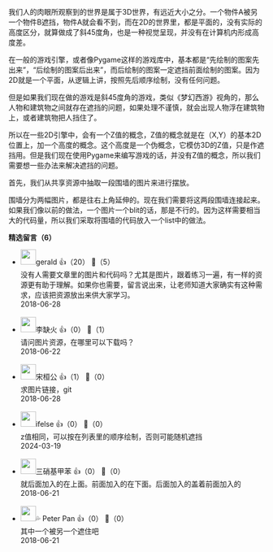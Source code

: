 我们人的肉眼所观察到的世界是属于3D世界，有远近大小之分。一个物件A被另一个物件B遮挡，物件A就会看不到，而在2D的世界里，都是平面的，没有实际的高度区分，就算做成了斜45度角，也是一种视觉呈现，并没有在计算机内形成高度差。

在一般的游戏引擎，或者像Pygame这样的游戏库中，基本都是“先绘制的图案先出来”，“后绘制的图案后出来”，而后绘制的图案一定遮挡前面绘制的图案。因为2D就是一个平面，从逻辑上讲，按照先后顺序绘制，没有任何问题。

但是如果我们现在做的游戏是斜45度角的游戏，类似《梦幻西游》视角的，那么人物和建筑物之间就存在遮挡的问题，如果处理不谨慎，就会出现人物浮在建筑物上，或者建筑物把人挡住了。

所以在一些2D引擎中，会有一个Z值的概念，Z值的概念就是在（X,Y）的基本2D位置上，加一个高度的概念。这个高度是一个伪概念，它模仿3D的Z值，只是作遮挡用。但是我们现在使用Pygame来编写游戏的话，并没有Z值的概念，所以我们需要想一些办法来解决遮挡的问题。

首先，我们从共享资源中抽取一段围墙的图片来进行摆放。

围墙分为两幅图片，都是往右上角延伸的。现在我们需要将这两段围墙连接起来。如果我们像以前的做法，一个图片一个blit的话，那是不行的。因为这样需要相当大的代码量，所以我们采取将围墙的代码放入一个list中的做法。
<div><strong>精选留言（6）</strong></div><ul>
<li><img src="https://thirdwx.qlogo.cn/mmopen/vi_32/PiajxSqBRaELib1YribQ4f3KLgjaTCLVPr9LSzmOvWNzib8dnHlWvwffg4RuJYs0HRYLiaDBRiaTSP0v0hia2QjggWmgA/132" width="30px"><span>gerald</span> 👍（20） 💬（5）<div>没有人需要文章里的图片和代码吗？尤其是图片，跟着练习一遍，有一样的资源更有助于理解。如果你也需要，留言说出来，让老师知道大家确实有这种需求，应该把资源放出来供大家学习。</div>2018-06-28</li><br/><li><img src="https://static001.geekbang.org/account/avatar/00/11/9d/31/7fbf95b3.jpg" width="30px"><span>李缺火</span> 👍（0） 💬（1）<div>请问图片资源，在哪里可以下载吗？</div>2018-06-22</li><br/><li><img src="https://static001.geekbang.org/account/avatar/00/11/93/cc/dfe92ee1.jpg" width="30px"><span>宋桓公</span> 👍（1） 💬（0）<div>求图片链接，git</div>2018-06-28</li><br/><li><img src="https://static001.geekbang.org/account/avatar/00/26/eb/d7/90391376.jpg" width="30px"><span>ifelse</span> 👍（0） 💬（0）<div>z值相同，可以按在列表里的顺序绘制，否则可能随机遮挡</div>2024-03-19</li><br/><li><img src="" width="30px"><span>三硝基甲苯</span> 👍（0） 💬（0）<div>就后面加入的在上面。前面加入的在下面。后面加入的盖着前面加入的</div>2018-06-21</li><br/><li><img src="https://static001.geekbang.org/account/avatar/00/11/62/9e/4bb83b4e.jpg" width="30px"><span>💦 Peter Pan</span> 👍（0） 💬（0）<div>其中一个被另一个遮住吧</div>2018-06-21</li><br/>
</ul>